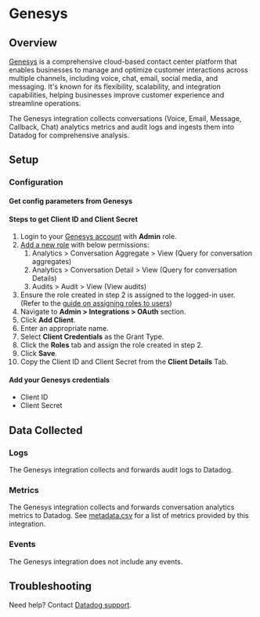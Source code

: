 # Genesys

## Overview

[Genesys][1] is a comprehensive cloud-based contact center platform that enables businesses to manage and optimize customer interactions across multiple channels, including voice, chat, email, social media, and messaging. It's known for its flexibility, scalability, and integration capabilities, helping businesses improve customer experience and streamline operations.

The Genesys integration collects conversations (Voice, Email, Message, Callback, Chat) analytics metrics and audit logs and ingests them into Datadog for comprehensive analysis.

## Setup

### Configuration

#### Get config parameters from Genesys

#### Steps to get Client ID and Client Secret
1. Login to your [Genesys account][2] with **Admin** role.
2. [Add a new role][3] with below permissions:
    1. Analytics > Conversation Aggregate > View (Query for conversation aggregates)
    2. Analytics > Conversation Detail > View (Query for conversation Details)
    3. Audits > Audit > View (View audits)
3. Ensure the role created in step 2 is assigned to the logged-in user. (Refer to the [guide on assigning roles to users][4])
4. Navigate to **Admin > Integrations > OAuth** section.
5. Click **Add Client**.
6. Enter an appropriate name.
7. Select **Client Credentials** as the Grant Type.
8. Click the **Roles** tab and assign the role created in step 2.
9. Click **Save**.
10. Copy the Client ID and Client Secret from the **Client Details** Tab. 

#### Add your Genesys credentials
- Client ID 
- Client Secret

## Data Collected

### Logs 
The Genesys integration collects and forwards audit logs to Datadog.

### Metrics

The Genesys integration collects and forwards conversation analytics metrics to Datadog. See [metadata.csv][5] for a list of metrics provided by this integration.

### Events

The Genesys integration does not include any events.

## Troubleshooting

Need help? Contact [Datadog support][6].

[1]: https://www.genesys.com/genesys-cloud
[2]: https://apps.mypurecloud.com/
[3]: https://help.mypurecloud.com/articles/add-roles/
[4]: https://help.mypurecloud.com/articles/assign-roles-divisions-licenses-and-add-ons/#citem_3b80-08e1
[5]: https://github.com/DataDog/integrations-core/blob/master/genesys/metadata.csv
[6]: https://docs.datadoghq.com/help/